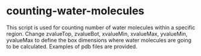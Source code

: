 # counting-water-molecules
This script is used for counting number of water molecules within a specific region. Change zvalueTop, zvalueBot, xvalueMin, xvalueMax, yvalueMin, yvalueMax to define the box dimensions where water molecules are going to be calculated.
Examples of pdb files are provided.
